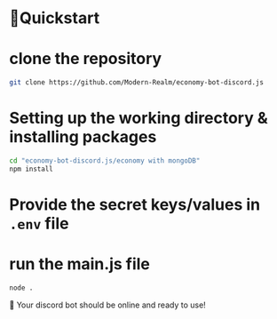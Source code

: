 # 📙Quickstart

# clone the repository

```sh
git clone https://github.com/Modern-Realm/economy-bot-discord.js
```

# Setting up the working directory & installing packages

```sh
cd "economy-bot-discord.js/economy with mongoDB"
npm install
```

# Provide the secret keys/values in `.env` file

# run the main.js file

```sh
node .
```

🎉 Your discord bot should be online and ready to use!
